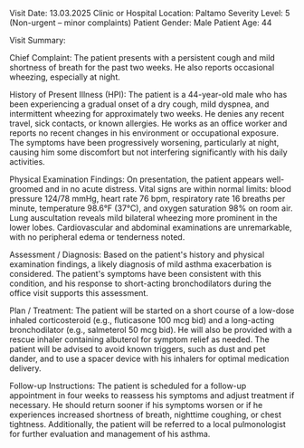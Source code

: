 Visit Date: 13.03.2025
Clinic or Hospital Location: Paltamo
Severity Level: 5 (Non-urgent – minor complaints)
Patient Gender: Male
Patient Age: 44

Visit Summary:

Chief Complaint: The patient presents with a persistent cough and mild shortness of breath for the past two weeks. He also reports occasional wheezing, especially at night.

History of Present Illness (HPI): The patient is a 44-year-old male who has been experiencing a gradual onset of a dry cough, mild dyspnea, and intermittent wheezing for approximately two weeks. He denies any recent travel, sick contacts, or known allergies. He works as an office worker and reports no recent changes in his environment or occupational exposure. The symptoms have been progressively worsening, particularly at night, causing him some discomfort but not interfering significantly with his daily activities.

Physical Examination Findings: On presentation, the patient appears well-groomed and in no acute distress. Vital signs are within normal limits: blood pressure 124/78 mmHg, heart rate 76 bpm, respiratory rate 16 breaths per minute, temperature 98.6°F (37°C), and oxygen saturation 98% on room air. Lung auscultation reveals mild bilateral wheezing more prominent in the lower lobes. Cardiovascular and abdominal examinations are unremarkable, with no peripheral edema or tenderness noted.

Assessment / Diagnosis: Based on the patient's history and physical examination findings, a likely diagnosis of mild asthma exacerbation is considered. The patient's symptoms have been consistent with this condition, and his response to short-acting bronchodilators during the office visit supports this assessment.

Plan / Treatment: The patient will be started on a short course of a low-dose inhaled corticosteroid (e.g., fluticasone 100 mcg bid) and a long-acting bronchodilator (e.g., salmeterol 50 mcg bid). He will also be provided with a rescue inhaler containing albuterol for symptom relief as needed. The patient will be advised to avoid known triggers, such as dust and pet dander, and to use a spacer device with his inhalers for optimal medication delivery.

Follow-up Instructions: The patient is scheduled for a follow-up appointment in four weeks to reassess his symptoms and adjust treatment if necessary. He should return sooner if his symptoms worsen or if he experiences increased shortness of breath, nighttime coughing, or chest tightness. Additionally, the patient will be referred to a local pulmonologist for further evaluation and management of his asthma.